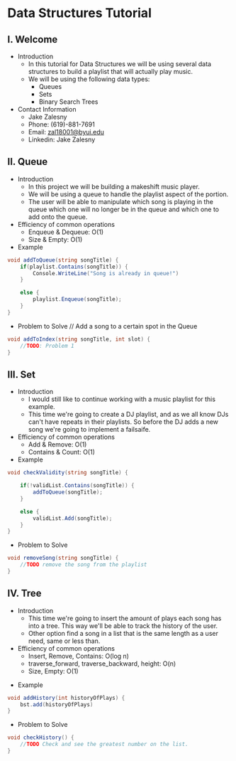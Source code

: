 # Data Structures Tutorial

## I. Welcome

- Introduction
  - In this tutorial for Data Structures we will be using several data structures to build a playlist that will actually play music.
  - We will be using the following data types:
    - Queues
    - Sets
    - Binary Search Trees
- Contact Information
  - Jake Zalesny
  - Phone: (619)-881-7691
  - Email: zal18001@byui.edu
  - Linkedin: Jake Zalesny

## II. Queue

- Introduction
  - In this project we will be building a makeshift music player.
  - We will be using a queue to handle the playlist aspect of the portion.
  - The user will be able to manipulate which song is playing in the queue which one will no longer be in the queue and which one to add onto the queue.
- Efficiency of common operations
  - Enqueue & Dequeue: O(1)
  - Size & Empty: O(1)
- Example

```csharp
void addToQueue(string songTitle) {
    if(playlist.Contains(songTitle)) {
        Console.WriteLine("Song is already in queue!")
    }

    else {
        playlist.Enqueue(songTitle);
    }
}
```

- Problem to Solve
  // Add a song to a certain spot in the Queue

```csharp
void addToIndex(string songTitle, int slot) {
    //TODO: Problem 1
}
```

## III. Set

- Introduction
  - I would still like to continue working with a music playlist for this example.
  - This time we're going to create a DJ playlist, and as we all know DJs can't have repeats in their playlists. So before the DJ adds a new song we're going to implement a failsaife.
- Efficiency of common operations
  - Add & Remove: O(1)
  - Contains & Count: O(1)
- Example

```csharp
void checkValidity(string songTitle) {

    if(!validList.Contains(songTitle)) {
        addToQueue(songTitle);
    }

    else {
        validList.Add(songTitle);
    }
}
```

- Problem to Solve

```csharp
void removeSong(string songTitle) {
    //TODO remove the song from the playlist
}
```

## IV. Tree

- Introduction
  - This time we're going to insert the amount of plays each song has into a tree. This way we'll be able to track the history of the user.
  - Other option find a song in a list that is the same length as a user need, same or less than. 
- Efficiency of common operations
  - Insert, Remove, Contains: O(log n)
  - traverse_forward, traverse_backward, height: O(n)
  - Size, Empty: O(1)

* Example

```csharp
void addHistory(int historyOfPlays) {
    bst.add(historyOfPlays)
}
```

- Problem to Solve

```csharp
void checkHistory() {
    //TODO Check and see the greatest number on the list.
}
```
